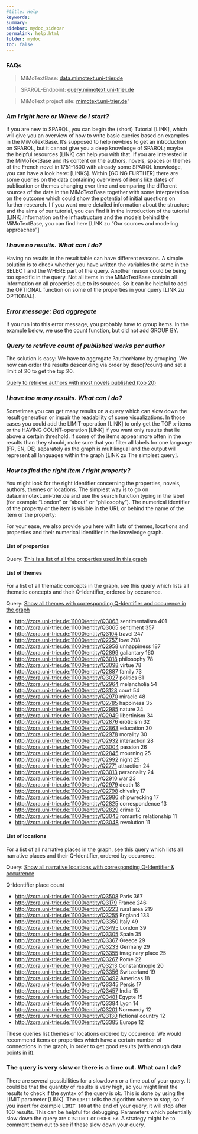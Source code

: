 ```yaml
---
#title: Help
keywords:
summary:
sidebar: mydoc_sidebar
permalink: help.html
folder: mydoc
toc: false
---
```


### **FAQs**
> MiMoTextBase: [data.mimotext.uni-trier.de](http://data.mimotext.uni-trier.de/wiki/Main_Page)

> SPARQL-Endpoint: [query.mimotext.uni-trier.de](http://query.mimotext.uni-trier.de/)

> MiMoText project site: [mimotext.uni-trier.de](https://mimotext.uni-trier.de)"

### **_Am I right here or Where do I start?_**

If you are new to SPARQL, you can begin the (short) Tutorial [LINK], which will give you an overview of how to write basic queries based on examples in the MiMoTextBase. It’s supposed to help newbies to get an introduction on SPARQL, but it cannot give you a deep knowledge of SPARQL; maybe the helpful resources [LINK] can help you with that.
If you are interested in the MiMoTextBase and its content on the authors, novels, spaces or themes of the French novel in 1751-1800 with already some SPARQL knowledge, you can have a look here: [LINKS].
Within [GOING FURTHER] there are some queries on the data containing overviews of items like dates of publication or themes changing over time and comparing the different sources of the data in the MiMoTextBase together with some interpretation on the outcome which could show the potential of initial questions on further research.
I f you want more detailed information about the structure and the aims of our tutorial, you can find it in the introduction of the tutorial [LINK].Information on the infrastructure and the models behind the MiMoTextBase, you can find here [LINK zu “Our sources and modeling approaches”]

### **_I have no results. What can I do?_**

Having no results in the result table can have different reasons. A simple solution is to check whether you have written the variables the same in the SELECT and the WHERE part of the query.
Another reason could be being too specific in the query. Not all items in the MiMoTextBase contain all information on all properties due to its sources. So it can be helpful to add the OPTIONAL function on some of the properties in your query [LINK zu OPTIONAL].

### **_Error message: Bad aggregate_**

If you run into this error message, you probably have to group items. In the example below, we use the count function, but did not add GROUP BY.

### **_Query to retrieve count of published works per author_**

The solution is easy: We have to aggregate ?authorName by grouping. We now can order the results descending via order by desc(?count) and set a limit of 20 to get the top 20.

[Query to retrieve authors with most novels published (top 20)](https://tinyurl.com/2fp2hf7d)

### **_I have too many results. What can I do?_**

Sometimes you can get many results on a query which can slow down the result generation or impair the readability of some visualizations. In those cases you could add the LIMIT-operation [LINK] to only get the TOP x-items or the HAVING COUNT-operation [LINK] if you want only results that lie above a certain threshold. If some of the items appear more often in the results than they should, make sure that you filter all labels for one language (FR, EN, DE) separately as the graph is multilingual and the output will represent all languages within the graph [LINK zu The simplest query].

### **_How to find the right item / right property?_**

You might look for the right identifier concerning the properties, novels, authors, themes or locations. The simplest way is to go on data.mimotext.uni-trier.de and use the search function typing in the label (for example “London” or “about” or “philosophy”). The numerical identifier of the property or the item is visible in the URL or behind the name of the item or the property:

For your ease, we also provide you here with lists of themes, locations and properties and their numerical identifier in the knowledge graph.

#### List of properties

Query: [This is a list of all the properties used in this graph](https://tinyurl.com/2pjvgwle)

#### List of themes

For a list of all thematic concepts in the graph, see this query which lists all thematic concepts and their Q-Identifier, ordered by occurence.

Query: [Show all themes with corresponding Q-Identifier and occurence in the graph]()

- <http://zora.uni-trier.de:11000/entity/Q3063> sentimentalism 401
- <http://zora.uni-trier.de:11000/entity/Q3065> sentiment 357
- <http://zora.uni-trier.de:11000/entity/Q3104> travel 247
- <http://zora.uni-trier.de:11000/entity/Q2757> love 208
- <http://zora.uni-trier.de:11000/entity/Q2958> unhappiness 187
- <http://zora.uni-trier.de:11000/entity/Q2899> gallantary 160
- <http://zora.uni-trier.de:11000/entity/Q3018>
  philosophy
  78
- <http://zora.uni-trier.de:11000/entity/Q3098>
  virtue
  78
- <http://zora.uni-trier.de:11000/entity/Q2887>
  family
  73
- <http://zora.uni-trier.de:11000/entity/Q3027>
  politics
  61
- <http://zora.uni-trier.de:11000/entity/Q2964>
  melancholia
  54
- <http://zora.uni-trier.de:11000/entity/Q3128>
  court
  54
- <http://zora.uni-trier.de:11000/entity/Q2970>
  miracle
  48
- <http://zora.uni-trier.de:11000/entity/Q2785>
  happiness
  35
- <http://zora.uni-trier.de:11000/entity/Q2985>
  nature
  34
- <http://zora.uni-trier.de:11000/entity/Q2949>
  libertinism
  34
- <http://zora.uni-trier.de:11000/entity/Q2876>
  eroticism
  32
- <http://zora.uni-trier.de:11000/entity/Q2863>
  education
  30
- <http://zora.uni-trier.de:11000/entity/Q2978>
  morality
  30
- <http://zora.uni-trier.de:11000/entity/Q2932>
  interaction
  28
- <http://zora.uni-trier.de:11000/entity/Q3004>
  passion
  26
- <http://zora.uni-trier.de:11000/entity/Q2845>
  mourning
  25
- <http://zora.uni-trier.de:11000/entity/Q2992>
  night
  25
- <http://zora.uni-trier.de:11000/entity/Q2771>
  attraction
  24
- <http://zora.uni-trier.de:11000/entity/Q3013>
  personality
  24
- <http://zora.uni-trier.de:11000/entity/Q2910>
  war
  23
- <http://zora.uni-trier.de:11000/entity/Q2979>
  death
  18
- <http://zora.uni-trier.de:11000/entity/Q2798>
  chivalry
  17
- <http://zora.uni-trier.de:11000/entity/Q2986>
  shipwrecking
  17
- <http://zora.uni-trier.de:11000/entity/Q2825>
  correspondence
  13
- <http://zora.uni-trier.de:11000/entity/Q2829>
  crime
  12
- <http://zora.uni-trier.de:11000/entity/Q3043>
  romantic relationship
  11
- <http://zora.uni-trier.de:11000/entity/Q3048>
  revolution
  11

#### List of locations

For a list of all narrative places in the graph, see this query which lists all narrative places and their Q-Identifier, ordered by occurence.

Query: [Show all narrative locations with corresponding Q-Identifier & occurrence](https://tinyurl.com/29w2ulyv)

Q-Identifier
place
count

- <http://zora.uni-trier.de:11000/entity/Q3508>
  Paris
  367
- <http://zora.uni-trier.de:11000/entity/Q3179>
  France
  246
- <http://zora.uni-trier.de:11000/entity/Q3223>
  rural area
  219
- <http://zora.uni-trier.de:11000/entity/Q3255>
  England
  133
- <http://zora.uni-trier.de:11000/entity/Q3350>
  Italy
  49
- <http://zora.uni-trier.de:11000/entity/Q3495>
  London
  39
- <http://zora.uni-trier.de:11000/entity/Q3305>
  Spain
  35
- <http://zora.uni-trier.de:11000/entity/Q3367>
  Greece
  29
- <http://zora.uni-trier.de:11000/entity/Q3233>
  Germany
  29
- <http://zora.uni-trier.de:11000/entity/Q3355>
  imaginary place
  25
- <http://zora.uni-trier.de:11000/entity/Q3267>
  Rome
  22
- <http://zora.uni-trier.de:11000/entity/Q3213>
  Constantinople
  20
- <http://zora.uni-trier.de:11000/entity/Q3356>
  Switzerland
  19
- <http://zora.uni-trier.de:11000/entity/Q3492>
  Americas
  18
- <http://zora.uni-trier.de:11000/entity/Q3345>
  Persis
  17
- <http://zora.uni-trier.de:11000/entity/Q3457>
  India
  15
- <http://zora.uni-trier.de:11000/entity/Q3481>
  Egypte
  15
- <http://zora.uni-trier.de:11000/entity/Q3384>
  Lyon
  14
- <http://zora.uni-trier.de:11000/entity/Q3201>
  Normandy
  12
- <http://zora.uni-trier.de:11000/entity/Q3130>
  fictional country
  12
- <http://zora.uni-trier.de:11000/entity/Q3385>
  Europe
  12

These queries list themes or locations ordered by occurence. We would recommend items or properties which have a certain number of connections in the graph, in order to get good results (with enough data points in it).

### **The query is very slow or there is a time out. What can I do?**

There are several possibilities for a slowdown or a time out of your query. It could be that the quantity of results is very high, so you might limit the results to check if the syntax of the query is ok. This is done by using the LIMIT parameter [LINK]. The `LIMIT` tells the algorithm where to stop, so if you insert for example `LIMIT 100` at the end of your query, it will stop after 100 results. This can be helpful for debugging.
Parameters which potentially slow down the query are `DISTINCT` or `ORDER BY`. A strategy might be to comment them out to see if these slow down your query.
